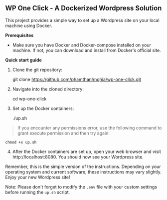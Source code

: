 

## WP One Click - A Dockerized Wordpress Solution

This project provides a simple way to set up a Wordpress site on your local machine using Docker.

**Prerequisites**

 - Make sure you have Docker and Docker-compose installed on your machine. If not, you can download and install from Docker's official site.
 
**Quick start guide**

1. Clone the git repository:

    git clone https://github.com/phamthanhnghia/wp-one-click.git
2. Navigate into the cloned directory:

    cd wp-one-click
3. Set up the Docker containers:

    ./up.sh
    
> If you encounter any permissions error, use the following command to
> grant execute permission and then try again:

    chmod +x up.sh

4. After the Docker containers are set up, open your web browser and visit http://localhost:8080. You should now see your Wordpress site.

Remember, this is the simple version of the instructions. Depending on your operating system and current software, these instructions may vary slightly. Enjoy your new Wordpress site!

Note: Please don't forget to modify the `.env` file with your custom settings before running the `up.sh` script.